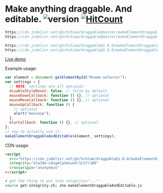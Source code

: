 # Make anything draggable. And editable. ![version](https://img.shields.io/github/release/hchiam/draggable?style=flat-square) [![HitCount](http://hits.dwyl.com/hchiam/draggable.svg)](http://hits.dwyl.com/hchiam/draggable)

```js
https://cdn.jsdelivr.net/gh/hchiam/draggable@master/makeElementDraggable.js
https://cdn.jsdelivr.net/gh/hchiam/draggable@master/makeElementDraggableAndEditable.js
```

```js
https://cdn.jsdelivr.net/gh/hchiam/draggable@1.0.0/makeElementDraggable.js
https://cdn.jsdelivr.net/gh/hchiam/draggable@1.0.0/makeElementDraggableAndEditable.js
```

[Live demo](https://codepen.io/hchiam/pen/OJXoqaj)

Example usage:

```js
var element = document.getElementById("#some-selector");
var settings = {
  // NOTE: settings are all optional:
  disableStyleReset: false, // false by default
  mouseDownCallback: function () {}, // optional
  mouseMoveCallback: function () {}, // optional
  mouseUpCallback: function () {
    // optional
    alert("mouseup");
  },
  blurCallback: function () {}, // optional
};
// now to actually use it:
makeElementDraggableAndEditable(element, settings);
```

CDN usage:

```html
<script
  src="https://cdn.jsdelivr.net/gh/hchiam/draggable@1.0.0/makeElementDraggableAndEditable.js"
  integrity="sha384-L0ng4lphAnum3r1C57r1N9"
  crossorigin="anonymous"
></script>
```

```bash
# get the thing to put into integrity="...":
source get-integrity.sh; sha makeElementDraggableAndEditable.js
```
